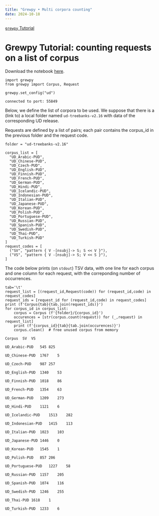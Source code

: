 ```yaml
---
title: "Grewpy • Multi corpora counting"
date: 2024-10-18
---
```


[`grewpy` Tutorial](../tutorial)

# Grewpy Tutorial: counting requests on a list of corpus

Download the notebook [here](../multi_corpora_counting.ipynb).

```python_alt
import grewpy
from grewpy import Corpus, Request

grewpy.set_config("ud")
```

    connected to port: 55849

Below, we define the list of corpora to be used.
We suppose that there is a (link to) a local folder named `ud-treebanks-v2.16` with data of the corresponding UD release.

Requests are defined by a list of pairs; each pair contains the corpus_id in the previous folder and the request code.

```python_alt
folder = "ud-treebanks-v2.16"

corpus_list = [
  "UD_Arabic-PUD",
  "UD_Chinese-PUD",
  "UD_Czech-PUD",
  "UD_English-PUD",
  "UD_Finnish-PUD",
  "UD_French-PUD",
  "UD_German-PUD",
  "UD_Hindi-PUD",
  "UD_Icelandic-PUD",
  "UD_Indonesian-PUD",
  "UD_Italian-PUD",
  "UD_Japanese-PUD",
  "UD_Korean-PUD",
  "UD_Polish-PUD",
  "UD_Portuguese-PUD",
  "UD_Russian-PUD",
  "UD_Spanish-PUD",
  "UD_Swedish-PUD",
  "UD_Thai-PUD",
  "UD_Turkish-PUD"
]
request_codes = [
  ("SV", "pattern { V -[nsubj]-> S; S << V }"),
  ("VS", "pattern { V -[nsubj]-> S; V << S }"),
]
```

The code below prints (on `stdout`) TSV data, with one line for each corpus and one column for each request, with the correponding number of occurrences.

```python_alt
tab='\t'
request_list = [(request_id,Request(code)) for (request_id,code) in request_codes]
request_ids = [request_id for (request_id,code) in request_codes]
print (f'Corpus{tab}{tab.join(request_ids)}')
for corpus_id in corpus_list:
	corpus = Corpus (f'{folder}/{corpus_id}')
	occurences = [str(corpus.count(request)) for (_,request) in request_list]
	print (f'{corpus_id}{tab}{tab.join(occurences)}')
	corpus.clean()  # free unused corpus from memory
```

    Corpus	SV	VS

    UD_Arabic-PUD	545	825

    UD_Chinese-PUD	1767	5

    UD_Czech-PUD	987	257

    UD_English-PUD	1340	53

    UD_Finnish-PUD	1018	86

    UD_French-PUD	1354	63

    UD_German-PUD	1209	273

    UD_Hindi-PUD	1121	6

    UD_Icelandic-PUD	1513	282

    UD_Indonesian-PUD	1415	113

    UD_Italian-PUD	1023	103

    UD_Japanese-PUD	1446	0

    UD_Korean-PUD	1545	1

    UD_Polish-PUD	857	206

    UD_Portuguese-PUD	1227	58

    UD_Russian-PUD	1157	205

    UD_Spanish-PUD	1074	116

    UD_Swedish-PUD	1246	255

    UD_Thai-PUD	1618	1

    UD_Turkish-PUD	1233	6

